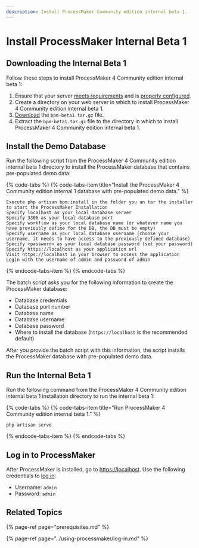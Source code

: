 ```yaml
---
description: Install ProcessMaker Community edition internal beta 1.
---
```


# Install ProcessMaker Internal Beta 1

## Downloading the Internal Beta 1

Follow these steps to install ProcessMaker 4 Community edition internal beta 1:

1. Ensure that your server [meets requirements](prerequisites.md#software-requirements) and is [properly configured](prerequisites.md#web-server-configuration).
2. Create a directory on your web server in which to install ProcessMaker 4 Community edition internal beta 1.
3. [Download](https://github.com/ProcessMaker/bpm/releases/download/beta1/bpm-beta1.tar.gz) the `bpm-beta1.tar.gz` file.
4. Extract the `bpm-beta1.tar.gz` file to the directory in which to install ProcessMaker 4 Community edition internal beta 1.

## Install the Demo Database

Run the following script from the ProcessMaker 4 Community edition internal beta 1 directory to install the ProcessMaker database that contains pre-populated demo data:

{% code-tabs %}
{% code-tabs-item title="Install the ProcessMaker 4 Community edition internal 1 database with pre-populated demo data." %}
```text
Execute php artisan bpm:install in the folder you un tar the installer to start the ProcessMaker Installation
Specify localhost as your local database server
Specify 3306 as your local database port
Specify workflow as your local database name (or whatever name you have previously define for the DB, the DB must be empty)
Specify username as your local database username (choose your username, it needs to have access to the previously defined database)
Specify <password> as your local database password (set your password)
Specify https://localhost as your application url
Visit https://localhost in your browser to access the application
Login with the username of admin and password of admin
```
{% endcode-tabs-item %}
{% endcode-tabs %}

The batch script asks you for the following information to create the ProcessMaker database:

* Database credentials
* Database port number
* Database name
* Database username
* Database password
* Where to install the database \(`https://localhost` is the recommended default\)

After you provide the batch script with this information, the script installs the ProcessMaker database with pre-populated demo data.

## Run the Internal Beta 1

Run the following command from the ProcessMaker 4 Community edition internal beta 1 installation directory to run the internal beta 1:

{% code-tabs %}
{% code-tabs-item title="Run ProcessMaker 4 Community edition internal beta 1." %}
```text
php artisan serve
```
{% endcode-tabs-item %}
{% endcode-tabs %}

## Log in to ProcessMaker

After ProcessMaker is installed, go to [https://localhost](https://localhost). Use the following credentials to [log in](../using-processmaker/log-in.md):

* Username: `admin`
* Password: `admin`

## Related Topics

{% page-ref page="prerequisites.md" %}

{% page-ref page="../using-processmaker/log-in.md" %}


